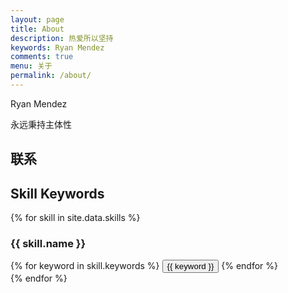 ```yaml
---
layout: page
title: About
description: 热爱所以坚持
keywords: Ryan Mendez
comments: true
menu: 关于
permalink: /about/
---
```

Ryan Mendez

永远秉持主体性
## 联系

## Skill Keywords
{% for skill in site.data.skills %}
### {{ skill.name }}
<div class="btn-inline">
{% for keyword in skill.keywords %}
<button class="btn btn-outline" type="button">{{ keyword }}</button>
{% endfor %}
</div>
{% endfor %}
